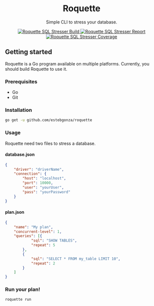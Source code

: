 



<div align="center">
  <h1>Roquette</h1>
  <p>Simple CLI to stress your database.</p>
  <a href="https://travis-ci.org/estebgonza/roquette" title="Roquette SQL Stresser Build">
    <img src="https://travis-ci.org/estebgonza/roquette.svg?branch=master" alt="Roquette SQL Stresser Build"/>
  </a>
  <a href="https://goreportcard.com/report/github.com/estebgonza/roquette" title="Roquette SQL Stresser Report">
    <img src="https://goreportcard.com/badge/github.com/estebgonza/roquette" alt="Roquette SQL Stresser Report"/>
  </a>
  <a href="https://coveralls.io/github/estebgonza/roquette?branch=master" title="Roquette SQL Stresser Coverage">
    <img src="https://coveralls.io/repos/github/estebgonza/roquette/badge.svg?branch=master" alt="Roquette SQL Stresser Coverage"/>
  </a>
</div>

## Getting started
Roquette is a Go program available on multiple platforms. Currently, you should build Roquette to use it.

### Prerequisites
- Go
- Git

### Installation
```bash 
go get -u github.com/estebgonza/roquette
```

### Usage
Roquette need two files to stress a database.
#### database.json
```json
{
    "driver": "driverName",
    "connection": {
        "host": "localhost",
        "port": 10000,
        "user": "yourUser",
        "pass": "yourPassword"
    }
}
```
#### plan.json
```json
{
    "name": "My plan",
    "concurrent-level": 1,
    "queries": [{
            "sql": "SHOW TABLES",
            "repeat": 5
        },
        {
            "sql": "SELECT * FROM my_table LIMIT 10",
            "repeat": 2
        }
    ]
}
```

### Run your plan!
```bash
roquette run
```
